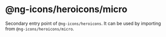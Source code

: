 # @ng-icons/heroicons/micro

Secondary entry point of `@ng-icons/heroicons`. It can be used by importing from `@ng-icons/heroicons/micro`.
